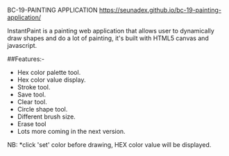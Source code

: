 BC-19-PAINTING APPLICATION
https://seunadex.github.io/bc-19-painting-application/

InstantPaint is a painting web application that allows user to dynamically draw shapes and do a lot of painting, it's built with HTML5 canvas and javascript.


##Features:-
* Hex color palette tool.
* Hex color value display.
* Stroke tool.
* Save tool.
* Clear tool.
* Circle shape tool.
* Different brush size.
* Erase tool
* Lots more coming in the next version.



NB: *click 'set' color before drawing, HEX color value will be displayed.

